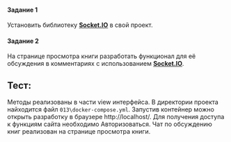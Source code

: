 
#### Задание 1
Установить библиотеку [**Socket.IO**](https://socket.io/) в свой проект. 


#### Задание 2
На странице просмотра книги разработать функционал для её обсуждения в комментариях с использованием [**Socket.IO**](https://socket.io/).



## Тест:

Методы реализованы в части view интерфейса.
В директории проекта найходится файл `013\docker-compose.yml`.
Запустив контейнер можно открыть разработку в браузере http://localhost/.
Для получения доступа к функциям сайта необходимо Авторизоваться.
Чат по обсуждению книг реализован на странице просмотра книги.